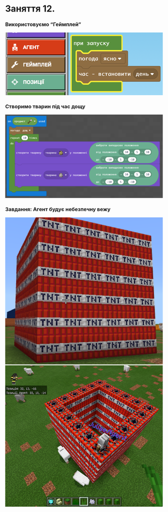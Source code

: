 # Заняття 12.

### Використовуємо “Геймплей”

<img src="./img/lesson12-1.png" width="700">

### Створимо тварин під час дощу

<img src="./img/lesson12-2.png" width="700">

### Завдання: Агент будує небезпечну вежу

<img src="./img/lesson12-3.png" width="700">

<img src="./img/lesson12-4.png" width="700">
